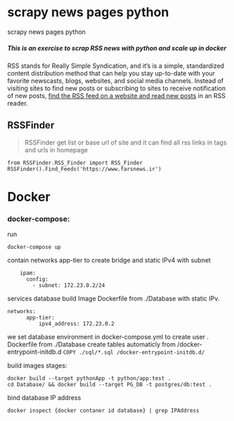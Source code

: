 scrapy news pages python
=======
scrapy news pages python

##### This is an exercise to scrap RSS news with python and scale up in docker 
RSS stands for Really Simple Syndication, and it’s is a simple, standardized content distribution method that can help you stay up-to-date with your favorite newscasts, blogs, websites, and social media channels. 
Instead of visiting sites to find new posts or subscribing to sites to receive notification of new posts, [find the RSS feed on a website and read new posts](https://www.lifewire.com/find-an-rss-feed-on-a-website-3486647) in an RSS reader.  


## RSSFinder 

>RSSFinder get list or base url of site and it can find all rss links in tags and urls in homepage 

```
from RSSFinder.RSS_Finder import RSS_Finder
RSSFinder().Find_Feeds('https://www.farsnews.ir')
```

# Docker
### docker-compose:
run 
```` 
docker-compose up
````
contain networks app-tier to create bridge and static IPv4 with subnet
```
    ipam:
      config:
        - subnet: 172.23.0.2/24
```
services database build Image Dockerfile from ./Database with static IPv.
```
networks:
      app-tier:
          ipv4_address: 172.23.0.2
```
we set database environment in docker-compose.yml to create user .
Dockerfile from ./Database create tables automaticly from /docker-entrypoint-initdb.d
`COPY ./sql/*.sql /docker-entrypoint-initdb.d/`



build images stages:
```
docker build --target pythonApp -t python/app:test .
cd Database/ && docker build --target PG_DB -t postgres/db:test .
```
bind database IP address
````
docker inspect {docker contaner id database} | grep IPAddress
````

